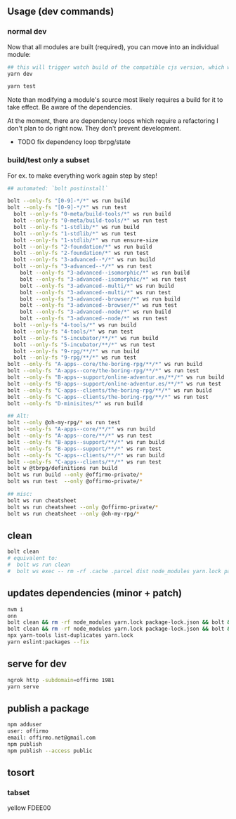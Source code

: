 
## Usage (dev commands)

### normal dev

Now that all modules are built (required), you can move into an individual module:
```bash
## this will trigger watch build of the compatible cjs version, which works in all envs
yarn dev

yarn test
```

Note than modifying a module's source most likely requires a build for it to take effect.
Be aware of the dependencies.

At the moment, there are dependency loops which require a refactoring I don't plan to do right now. They don't prevent development.
* TODO fix dependency loop tbrpg/state


### build/test only a subset

For ex. to make everything work again step by step!

```bash
## automated: `bolt postinstall`

bolt --only-fs "[0-9]-*/*" ws run build
bolt --only-fs "[0-9]-*/*" ws run test
  bolt --only-fs "0-meta/build-tools/*" ws run build
  bolt --only-fs "0-meta/build-tools/*" ws run test
  bolt --only-fs "1-stdlib/*" ws run build
  bolt --only-fs "1-stdlib/*" ws run test
  bolt --only-fs "1-stdlib/*" ws run ensure-size
  bolt --only-fs "2-foundation/*" ws run build
  bolt --only-fs "2-foundation/*" ws run test
  bolt --only-fs "3-advanced--*/*" ws run build
  bolt --only-fs "3-advanced--*/*" ws run test
    bolt --only-fs "3-advanced--isomorphic/*" ws run build
    bolt --only-fs "3-advanced--isomorphic/*" ws run test
    bolt --only-fs "3-advanced--multi/*" ws run build
    bolt --only-fs "3-advanced--multi/*" ws run test
    bolt --only-fs "3-advanced--browser/*" ws run build
    bolt --only-fs "3-advanced--browser/*" ws run test
    bolt --only-fs "3-advanced--node/*" ws run build
    bolt --only-fs "3-advanced--node/*" ws run test
  bolt --only-fs "4-tools/*" ws run build
  bolt --only-fs "4-tools/*" ws run test
  bolt --only-fs "5-incubator/**/*" ws run build
  bolt --only-fs "5-incubator/**/*" ws run test
  bolt --only-fs "9-rpg/**/*" ws run build
  bolt --only-fs "9-rpg/**/*" ws run test
bolt --only-fs "A-apps--core/the-boring-rpg/**/*" ws run build
bolt --only-fs "A-apps--core/the-boring-rpg/**/*" ws run test
bolt --only-fs "B-apps--support/online-adventur.es/**/*" ws run build
bolt --only-fs "B-apps--support/online-adventur.es/**/*" ws run test
bolt --only-fs "C-apps--clients/the-boring-rpg/**/*" ws run build
bolt --only-fs "C-apps--clients/the-boring-rpg/**/*" ws run test
bolt --only-fs "D-minisites/*" ws run build

## Alt:
bolt --only @oh-my-rpg/* ws run test
bolt --only-fs "A-apps--core/**/*" ws run build
bolt --only-fs "A-apps--core/**/*" ws run test
bolt --only-fs "B-apps--support/**/*" ws run build
bolt --only-fs "B-apps--support/**/*" ws run test
bolt --only-fs "C-apps--clients/**/*" ws run build
bolt --only-fs "C-apps--clients/**/*" ws run test
bolt w @tbrpg/definitions run build
bolt ws run build --only @offirmo-private/*
bolt ws run test  --only @offirmo-private/*

## misc:
bolt ws run cheatsheet
bolt ws run cheatsheet --only @offirmo-private/*
bolt ws run cheatsheet --only @oh-my-rpg/*
```

## clean
```bash
bolt clean
# equivalent to:
#  bolt ws run clean
#  bolt ws exec -- rm -rf .cache .parcel dist node_modules yarn.lock package-lock.json yarn-error.log
```

## updates dependencies (minor + patch)
```bash
nvm i
onn
bolt clean && rm -rf node_modules yarn.lock package-lock.json && bolt && yarn outdated     && bolt build
bolt clean && rm -rf node_modules yarn.lock package-lock.json && bolt && bolt build
npx yarn-tools list-duplicates yarn.lock
yarn eslint:packages --fix
```

## serve for dev
```bash
ngrok http -subdomain=offirmo 1981
yarn serve
```

## publish a package
```bash
npm adduser
user: offirmo
email: offirmo.net@gmail.com
npm publish
npm publish --access public
```


## tosort

### tabset

yellow FDEE00
